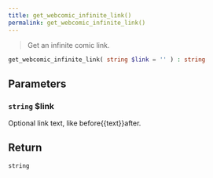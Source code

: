 ```yaml
---
title: get_webcomic_infinite_link()
permalink: get_webcomic_infinite_link()
---
```


> Get an infinite comic link.

```php
get_webcomic_infinite_link( string $link = '' ) : string
```

## Parameters

### `string` $link
Optional link text, like before{{text}}after.

## Return

`string`
